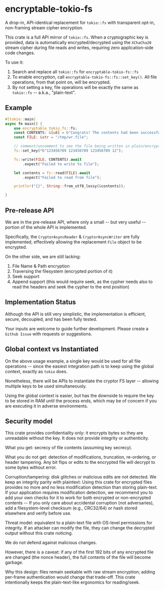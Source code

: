 # encryptable-tokio-fs

A drop-in, API-identical replacement for `tokio::fs` with transparent opt-in, non-framing stream cipher encryption.

This crate is a full API mirror of `tokio::fs`. When a cryptographic key is provided, data is automatically encrypted/decrypted using the `XChaCha20` stream cipher during file reads and writes, requiring zero application-side code changes.

To use it:
1) Search and replace all `tokio::fs` for `encryptable-tokio-fs::fs`
2) To enable encryption, call `encryptable-tokio-fs::fs::set_key()`. All file operations, from that point on, will be encrypted.
3) By not setting a key, file operations will be exactly the same as `tokio::fs` -- a.k.a., "plain-text".

## Example
```rust
#[tokio::main]
async fn main() {
    use encryptable_tokio_fs::fs;
    const CONTENTS: &[u8] = b"Congrats! The contents had been successfully written and read back! Now go and inspect the actual file contents!";
    const FILE: &str = "/tmp/wr.file";

    // comment/uncomment to see the file being written in plain/encrypted modes
    fs::set_key(*b"123456789 123456789 123456789 12");

    fs::write(FILE, CONTENTS).await
        .expect("Failed to write to file");

    let contents = fs::read(FILE).await
        .expect("Failed to read from file");

    println!("{}", String::from_utf8_lossy(&contents));

}
```

## Pre-release API

We are in the pre-release API, where only a small -- but very useful -- portion of the whole API is implemented.

Specifically, the `CryptorAsyncReader` & `CryptorAsyncWriter` are fully implemented, effectively allowing
the replacement `File` object to be encrypted. 

On the other side, we are still lacking:
1) File Name & Path encryption
2) Traversing the filesystem (encrypted portion of it)
3) Seek support
4) Append support (this would require seek, as the cypher needs also to read the headers and seek the cypher to the end position)


## Implementation Status

Although the API is still very simplistic, the implementation is efficient, secure, decoupled, and has been fully tested.

Your inputs are welcome to guide further development. Please create a `Github Issue` with requests or suggestions.

## Global context vs Instantiated

On the above usage example, a single key would be used for all file operations -- since the easiest integration path is
to keep using the global context, exactly as `tokio` does.

Nonetheless, there will be APIs to instantiate the cryptor FS layer -- allowing multiple keys to be used simultaneously.

Using the global context is easier, but has the downside to require the key to be stored in RAM until the process ends, which may be
of concern if you are executing it in adverse environments.

## Security model

This crate provides confidentiality only: it encrypts bytes so they are unreadable without the key.
It does not provide integrity or authenticity.

What you get: secrecy of file contents (assuming key secrecy).

What you do not get: detection of modifications, truncation, re-ordering, or header tampering. Any bit flips or edits to the encrypted file will decrypt to some bytes without error.

Corruption/tampering: disk glitches or malicious edits are not detected. We keep an integrity parity with plaintext: Using this crate for encrypted files provides no more and no less
modification detection than storing plain-text. If your application requires modification detection, we recommend you to add your own checks for it to work for both encrypted or
non-encrypted contents -- If you only care about accidental corruption (not adversaries), add a filesystem-level checksum (e.g., CRC32/64) or hash stored elsewhere and verify before use.

Threat model: equivalent to a plain-text file with OS-level permissions for integrity. If an attacker can modify the file, they can change the decrypted output without this crate noticing.

We do not defend against malicious changes.

However, there is a caveat: if any of the first 192 bits of any encrypted file are changed (the nonce header), the full contents of the file will become garbage.

Why this design: files remain seekable with raw stream encryption; adding per-frame authentication would change that trade-off. This crate intentionally keeps the plain-text-like
ergonomics for reading/seek.